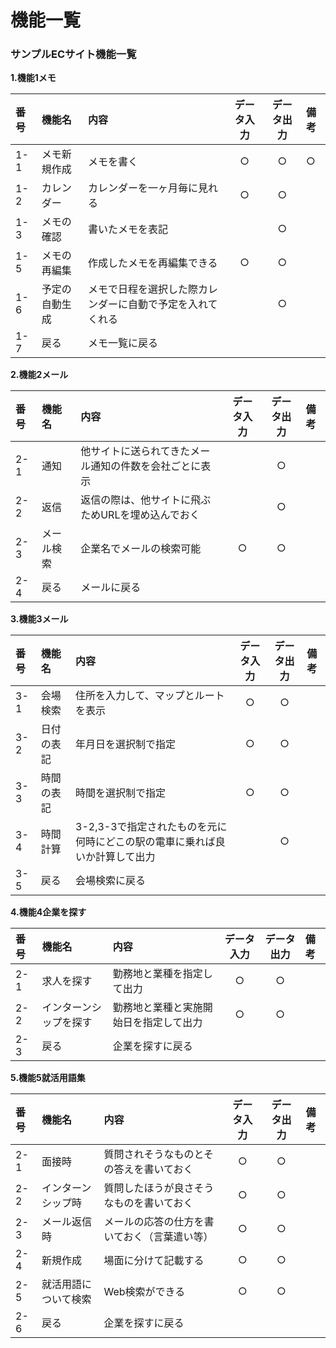 # 機能一覧
### サンプルECサイト機能一覧
**1.機能1メモ**

|番号|機能名|内容|データ入力|データ出力|備考|
|:---|:---|:---|:---:|:---:|:---|
|1-1|メモ新規作成|メモを書く|○|○|○|
|1-2|カレンダー|カレンダーを一ヶ月毎に見れる|○|○||
|1-3|メモの確認|書いたメモを表記||○||
|1-5|メモの再編集|作成したメモを再編集できる|○|○||
|1-6|予定の自動生成|メモで日程を選択した際カレンダーに自動で予定を入れてくれる||○||
|1-7|戻る|メモ一覧に戻る||||

**2.機能2メール**

|番号|機能名|内容|データ入力|データ出力|備考|
|:---|:---|:---|:---:|:---:|:---|
|2-1|通知|他サイトに送られてきたメール通知の件数を会社ごとに表示||○||
|2-2|返信|返信の際は、他サイトに飛ぶためURLを埋め込んでおく||○||
|2-3|メール検索|企業名でメールの検索可能|○|○||
|2-4|戻る|メールに戻る||||

**3.機能3メール**

|番号|機能名|内容|データ入力|データ出力|備考|
|:---|:---|:---|:---:|:---:|:---|
|3-1|会場検索|住所を入力して、マップとルートを表示|○|○||
|3-2|日付の表記|年月日を選択制で指定|○|○||
|3-3|時間の表記|時間を選択制で指定|○|○||
|3-4|時間計算|3-2,3-3で指定されたものを元に何時にどこの駅の電車に乗れば良いか計算して出力||○||
|3-5|戻る|会場検索に戻る||||

**4.機能4企業を探す**

|番号|機能名|内容|データ入力|データ出力|備考|
|:---|:---|:---|:---:|:---:|:---|
|2-1|求人を探す|勤務地と業種を指定して出力|○|○||
|2-2|インターンシップを探す|勤務地と業種と実施開始日を指定して出力|○|○||
|2-3|戻る|企業を探すに戻る||||

**5.機能5就活用語集**

|番号|機能名|内容|データ入力|データ出力|備考|
|:---|:---|:---|:---:|:---:|:---|
|2-1|面接時|質問されそうなものとその答えを書いておく|○|○||
|2-2|インターンシップ時|質問したほうが良さそうなものを書いておく|○|○||
|2-3|メール返信時|メールの応答の仕方を書いておく（言葉遣い等）|○|○||
|2-4|新規作成|場面に分けて記載する|○|○||
|2-5|就活用語について検索|Web検索ができる|○|○||
|2-6|戻る|企業を探すに戻る||||
